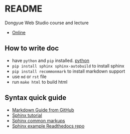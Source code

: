 # README
Dongyue Web Studio course and lecture 

- [Online](http://course.readthedocs.org/en/latest/)

## How to write doc

- have `python` and `pip` installed. [python](https://www.python.org/)
- `pip install sphinx sphinx-autobuild` to install sphinx
- `pip install recommonmark` to install markdown support
- use `md` or `rst` file
- run `make html` to build html

## Syntax quick guide

- [Markdown Guide from GitHub](https://guides.github.com/features/mastering-markdown/)
- [Sphinx tutorial](http://www.sphinx-doc.org/en/stable/tutorial.html)
- [Sphinx common markups](http://www.sphinx-doc.org/en/stable/rest.html)
- [Sphinx example Readthedocs repo](https://github.com/rtfd/readthedocs.org)